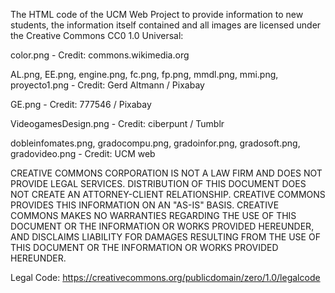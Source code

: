 The HTML code of the UCM Web Project to provide information to new students,
the information itself contained and all images are licensed under the Creative Commons CC0 1.0 Universal:

color.png - Credit: commons.wikimedia.org

AL.png, EE.png, engine.png, fc.png, fp.png, mmdl.png, mmi.png, proyecto1.png - Credit: Gerd Altmann / Pixabay

GE.png - Credit: 777546 / Pixabay

VideogamesDesign.png - Credit: ciberpunt / Tumblr

dobleinfomates.png, gradocompu.png, gradoinfor.png, gradosoft.png, gradovideo.png - Credit: UCM web

CREATIVE COMMONS CORPORATION IS NOT A LAW FIRM AND DOES NOT PROVIDE
LEGAL SERVICES. DISTRIBUTION OF THIS DOCUMENT DOES NOT CREATE AN
ATTORNEY-CLIENT RELATIONSHIP. CREATIVE COMMONS PROVIDES THIS INFORMATION
ON AN "AS-IS" BASIS. CREATIVE COMMONS MAKES NO WARRANTIES REGARDING THE
USE OF THIS DOCUMENT OR THE INFORMATION OR WORKS PROVIDED HEREUNDER, AND
DISCLAIMS LIABILITY FOR DAMAGES RESULTING FROM THE USE OF THIS DOCUMENT
OR THE INFORMATION OR WORKS PROVIDED HEREUNDER.

Legal Code: https://creativecommons.org/publicdomain/zero/1.0/legalcode
